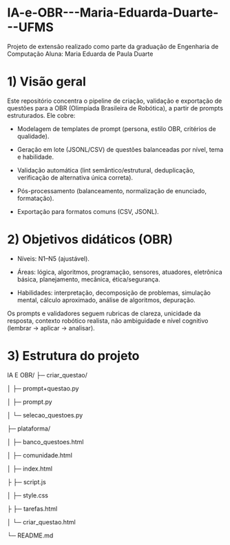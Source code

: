 # IA-e-OBR---Maria-Eduarda-Duarte---UFMS
Projeto de extensão realizado como parte da graduação de Engenharia de Computação
Aluna: Maria Eduarda de Paula Duarte


# 1) Visão geral

Este repositório concentra o pipeline de criação, validação e exportação de questões para a OBR (Olimpíada Brasileira de Robótica), a partir de prompts estruturados. Ele cobre:

- Modelagem de templates de prompt (persona, estilo OBR, critérios de qualidade).

- Geração em lote (JSONL/CSV) de questões balanceadas por nível, tema e habilidade.

- Validação automática (lint semântico/estrutural, deduplicação, verificação de alternativa única correta).

- Pós-processamento (balanceamento, normalização de enunciado, formatação).

- Exportação para formatos comuns (CSV, JSONL).

# 2) Objetivos didáticos (OBR)

- Níveis: N1–N5 (ajustável).

- Áreas: lógica, algoritmos, programação, sensores, atuadores, eletrônica básica, planejamento, mecânica, ética/segurança.

- Habilidades: interpretação, decomposição de problemas, simulação mental, cálculo aproximado, análise de algoritmos, depuração.

Os prompts e validadores seguem rubricas de clareza, unicidade da resposta, contexto robótico realista, não ambiguidade e nível cognitivo (lembrar → aplicar → analisar).



# 3) Estrutura do projeto
IA E OBR/
├─ criar_questao/

│  ├─ prompt+questao.py

│  ├─ prompt.py

│  └─ selecao_questoes.py

├─ plataforma/

│  ├─ banco_questoes.html

│  ├─ comunidade.html

│  ├─ index.html

├  ├─ script.js

│  ├─ style.css

├  ├─ tarefas.html

│  └─ criar_questao.html

└─ README.md
